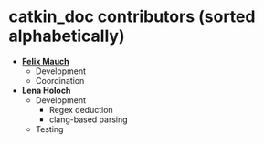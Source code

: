# catkin_doc contributors (sorted alphabetically)

* **[Felix Mauch](https://github.com/fmauch)**
  * Development
  * Coordination
* **Lena Holoch**
  * Development
    * Regex deduction
    * clang-based parsing
  * Testing
